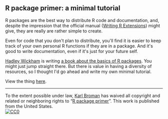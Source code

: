 ## R package primer: a minimal tutorial

R packages are the best way to distribute R code and documentation,
and, despite the impression that the official manual
([Writing R Extensions](https://cran.r-project.org/doc/manuals/r-release/R-exts.html))
might give, they are really are rather simple to create.

Even for code that you don't plan to distribute, you'll find it is
easier to keep track of your own personal R functions if they are in a
package. And it's good to write documentation, even if it's just for
your future self.

[Hadley Wickham](http://had.co.nz/) is writing
[a book about the basics of R packages](http://r-pkgs.had.co.nz/). You might just
jump straight there. But there is value in having a diversity of
resources, so I thought I'd go ahead and write my own minimal tutorial.

View the thing [here](https://kbroman.org/pkg_primer).

---

To the extent possible under law,
[Karl Broman](https://github.com/kbroman)
has waived all copyright and related or neighboring rights to
&ldquo;[R package primer](https://github.com/kbroman/pkg_primer)&rdquo;.
This work is published from the United States.
<br/>
[![CC0](https://i.creativecommons.org/p/zero/1.0/88x31.png)](https://creativecommons.org/publicdomain/zero/1.0/)
